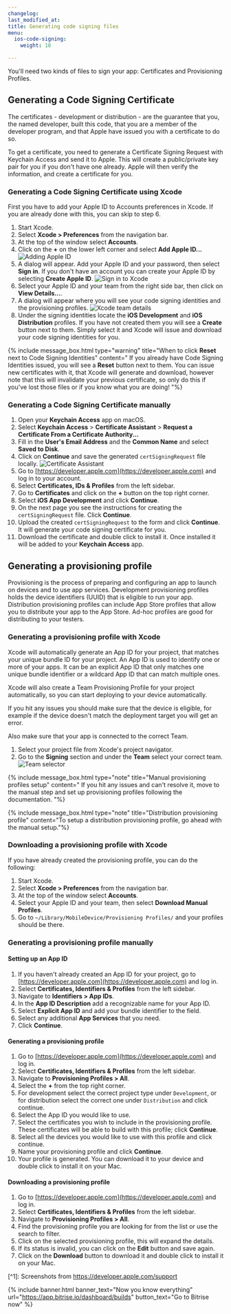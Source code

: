 ```yaml
---
changelog: 
last_modified_at: 
title: Generating code signing files
menu:
  ios-code-signing:
    weight: 18

---
```

You'll need two kinds of files to sign your app: Certificates and Provisioning Profiles.

## Generating a Code Signing Certificate

The certificates - development or distribution - are the guarantee that you, the named developer, built this code, that you are a member of the developer program, and that Apple have issued you with a certificate to do so.

To get a certificate, you need to generate a Certificate Signing Request with Keychain Access and send it to Apple. This will create a public/private key pair for you if you don't have one already. Apple will then verify the information, and create a certificate for you.

### Generating a Code Signing Certificate using Xcode

First you have to add your Apple ID to Accounts preferences in Xcode. If you are already done with this, you can skip to step 6.

1. Start Xcode.
2. Select **Xcode > Preferences** from the navigation bar.
3. At the top of the window select **Accounts**.
4. Click on the **+** on the lower left corner and select  **Add Apple ID...** 
   ![Adding Apple ID](/img/code-signing/ios-code-signing/xcode_adding_account.png)
5. A dialog will appear. Add your Apple ID and your password, then select **Sign in**. 
   If you don't have an account you can create your Apple ID by selecting **Create Apple ID**.
   ![Sign in to Xcode](/img/code-signing/ios-code-signing/xcode_sign_in.png)
6. Select your Apple ID and your team from the right side bar, then click on **View Details...**.
7. A dialog will appear where you will see your code signing identities and the provisioning profiles.
   ![Xcode team details](/img/code-signing/ios-code-signing/xcode_signing_files.png)
8. Under the signing identities locate the **iOS Development** and **iOS Distribution** profiles. If you have not created them you will see a **Create** button next to them. Simply select it and Xcode will issue and download your code signing identities for you.

{% include message_box.html type="warning" title="When to click **Reset** next to Code Signing Identities" content=" If you already have Code Signing Identities issued, you will see a **Reset** button next to them. You can issue new certificates with it, that Xcode will generate and download, however note that this will invalidate your previous certificate, so only do this if you've lost those files or if you know what you are doing!
"%}

### Generating a Code Signing Certificate manually

 1. Open your **Keychain Access** app on macOS.
 2. Select **Keychain Access** > **Certificate Assistant** > **Request a Certificate From a Certificate Authority...**
 3. Fill in the **User's Email Address** and the **Common Name** and select **Saved to Disk**. 
 4. Click on **Continue** and save the generated `certSigningRequest` file locally.
    ![Certificate Assistant](/img/code-signing/ios-code-signing/certificate_assistant.png)
 4. Go to [https://developer.apple.com](https://developer.apple.com) and log in to your account.
 5. Select **Certificates, IDs & Profiles** from the left sidebar.
 6. Go to **Certificates** and click on the **+** button on the top right corner.
 7. Select **iOS App Development** and click **Continue**.
 8. On the next page you see the instructions for creating the `certSigningRequest` file. Click **Continue**.
 9. Upload the created `certSigningRequest` to the form and click **Continue**. 
    It will generate your code signing certificate for you.
10. Download the certificate and double click to install it. Once installed it will be added to your **Keychain Access** app.

## Generating a provisioning profile

Provisioning is the process of preparing and configuring an app to launch on devices and to use app services. Development provisioning profiles holds the device identifiers (UUID) that is eligible to run your app. Distribution provisioning profiles can include App Store profiles that allow you to distribute your app to the App Store. Ad-hoc profiles are good for distributing to your testers.

### Generating a provisioning profile with Xcode

Xcode will automatically generate an App ID for your project, that matches your unique bundle ID for your project. An App ID is used to identify one or more of your apps. It can be an explicit App ID that only matches one unique bundle identifier or a wildcard App ID that can match multiple ones.

Xcode will also create a Team Provisioning Profile for your project automatically, so you can start deploying to your device automatically.

If you hit any issues you should make sure that the device is eligible, for example if the device doesn't match the deployment target you will get an error.

Also make sure that your app is connected to the correct Team.

1. Select your project file from Xcode's project navigator.
2. Go to the **Signing** section and under the **Team** select your correct team.
   ![Team selector](/img/code-signing/ios-code-signing/xcode_team_selector.png)

{% include message_box.html type="note" title="Manual provisioning profiles setup" content=" If you hit any issues and can't resolve it, move to the manual step and set up provisioning profiles following the documentation. "%}

{% include message_box.html type="note" title="Distribution provisioning profile" content="To setup a distribution provisioning profile, go ahead with the manual setup."%}

### Downloading a provisioning profile with Xcode

If you have already created the provisioning profile, you can do the following:

1. Start Xcode.
2. Select **Xcode > Preferences** from the navigation bar.
3. At the top of the window select **Accounts**.
4. Select your Apple ID and your team, then select **Download Manual Profiles**.
5. Go to `~/Library/MobileDevice/Provisioning Profiles/` and your profiles should be there.

### Generating a provisioning profile manually

#### Setting up an App ID

1. If you haven't already created an App ID for your project, go to [https://developer.apple.com](https://developer.apple.com) and log in.
2. Select **Certificates, Identifiers & Profiles** from the left sidebar.
3. Navigate to **Identifiers > App IDs**.
4. In the **App ID Description** add a recognizable name for your App ID.
5. Select **Explicit App ID** and add your bundle identifier to the field.
6. Select any additional **App Services** that you need.
7. Click **Continue**.

#### Generating a provisioning profile

 1. Go to [https://developer.apple.com](https://developer.apple.com) and log in.
 2. Select **Certificates, Identifiers & Profiles** from the left sidebar.
 3. Navigate to **Provisioning Profiles > All**.
 4. Select the **+** from the top right corner.
 5. For development select the correct project type under `Development`, or for distribution select the correct one under `Distribution` and click continue.
 6. Select the App ID you would like to use.
 7. Select the certificates you wish to include in the provisioning profile. 
    These certificates will be able to build with this profile; click **Continue**.
 8. Select all the devices you would like to use with this profile and click continue.
 9. Name your provisioning profile and click **Continue**.
10. Your profile is generated. You can download it to your device and double click to install it on your Mac.

#### Downloading a provisioning profile

1. Go to [https://developer.apple.com](https://developer.apple.com) and log in.
2. Select **Certificates, Identifiers & Profiles** from the left sidebar.
3. Navigate to **Provisioning Profiles > All**.
4. Find the provisioning profile you are looking for from the list or use the search to filter.
5. Click on the selected provisioning profile, this will expand the details.
6. If its status is invalid, you can click on the **Edit** button and save again.
7. Click on the **Download** button to download it and double click to install it on your Mac.

\[^1\]: Screenshots from https://developer.apple.com/support

{% include banner.html banner_text="Now you know everything" url="https://app.bitrise.io/dashboard/builds" button_text="Go to Bitrise now" %}